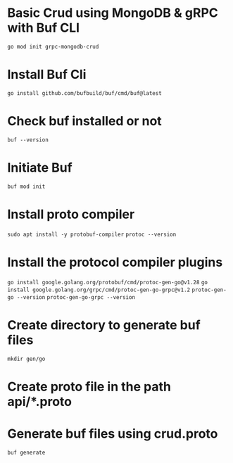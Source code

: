 # Basic Crud using MongoDB & gRPC with Buf CLI 

`go mod init grpc-mongodb-crud`

# Install Buf Cli 
`go install github.com/bufbuild/buf/cmd/buf@latest`


# Check buf installed or not 
`buf --version` <!-- check installation --> 

# Initiate Buf 
`buf mod init`  <!--It will create buf.yaml file -->


# Install proto compiler 
`sudo apt install -y protobuf-compiler`
`protoc --version` <!-- check installation --> 

# Install the protocol compiler plugins 
`go install google.golang.org/protobuf/cmd/protoc-gen-go@v1.28`
`go install google.golang.org/grpc/cmd/protoc-gen-go-grpc@v1.2`
`protoc-gen-go --version` <!-- check installation --> 
`protoc-gen-go-grpc --version` <!-- check installation --> 

# Create directory to generate buf files 
`mkdir gen/go` 

# Create proto file in the path api/*.proto

# Generate buf files using crud.proto 
`buf generate` <!-- It will generate two files in gen/go/* -->


































